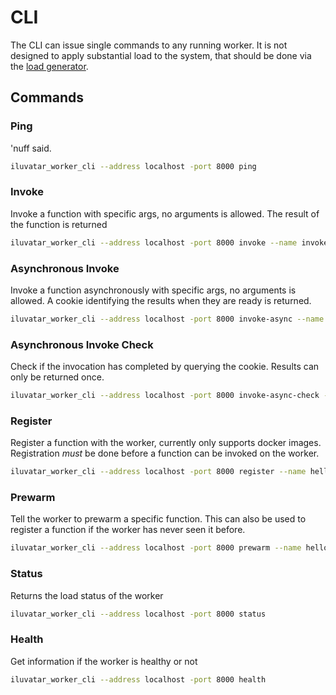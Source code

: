 # CLI

The CLI can issue single commands to any running worker.
It is not designed to apply substantial load to the system, that should be done via the [load generator](./LOAD.md).

## Commands

### Ping

'nuff said.

```bash
iluvatar_worker_cli --address localhost -port 8000 ping
```

### Invoke

Invoke a function with specific args, no arguments is allowed.
The result of the function is returned

```bash
iluvatar_worker_cli --address localhost -port 8000 invoke --name invoke -a key=value -a key1=value1
```

### Asynchronous Invoke

Invoke a function asynchronously with specific args, no arguments is allowed.
A cookie identifying the results when they are ready is returned.

```bash
iluvatar_worker_cli --address localhost -port 8000 invoke-async --name invoke
```

### Asynchronous Invoke Check

Check if the invocation has completed by querying the cookie.
Results can only be returned once.

```bash
iluvatar_worker_cli --address localhost -port 8000 invoke-async-check --name invoke -c <cookie>
```

### Register

Register a function with the worker, currently only supports docker images.
Registration _must_ be done before a function can be invoked on the worker.

```bash
iluvatar_worker_cli --address localhost -port 8000 register --name hello --image "docker.io/alfuerst/hello-iluvatar-action:latest" --memory 128 --cpu 1
```

### Prewarm

Tell the worker to prewarm a specific function.
This can also be used to register a function if the worker has never seen it before.

```bash
iluvatar_worker_cli --address localhost -port 8000 prewarm --name hello
```

### Status

Returns the load status of the worker

```bash
iluvatar_worker_cli --address localhost -port 8000 status
```

### Health

Get information if the worker is healthy or not

```bash
iluvatar_worker_cli --address localhost -port 8000 health
```
